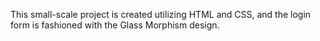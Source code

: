 This small-scale project is created utilizing HTML and CSS, and the login form is fashioned with the Glass Morphism design.
